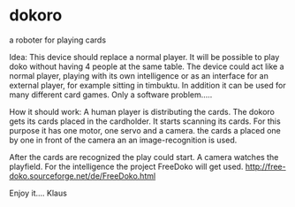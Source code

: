 # dokoro
a roboter for playing cards

Idea:
This device should replace a normal player.
It will be possible to play doko without having 4 people at the same table.
The device could act like a normal player, playing with its own intelligence or as an interface for an external player, for example sitting in timbuktu.
In addition it can be used for many different card games. Only a software problem.....

How it should work:
A human player is distributing the cards. The dokoro gets its cards placed in the cardholder.
It starts scanning its cards. For this purpose it has one motor, one servo and a camera. the cards a placed one by one in front of the camera an an image-recognition is used. 

After the cards are recognized the play could start. A camera watches the playfield.
For the intelligence the project FreeDoko will get used. http://free-doko.sourceforge.net/de/FreeDoko.html

Enjoy it.... Klaus 